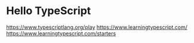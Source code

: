 # Hello TypeScript

https://www.typescriptlang.org/play
https://www.learningtypescript.com/
https://www.learningtypescript.com/starters